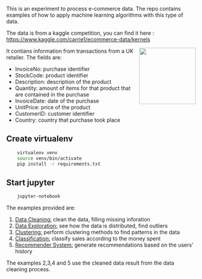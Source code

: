 
This is an experiment to process e-commerce data. The repo contains examples of how to apply machine learning algorithms with this type of data. 

The data is from a kaggle competition, you can find it here : https://www.kaggle.com/carrie1/ecommerce-data/kernels  

<div>
<img src="https://cdn.pixabay.com/photo/2016/09/30/19/10/ecommerce-1706103_1280.png" width="150" align="right"/>
</div>

It contians information from transactions from a UK retailer. The fields are: 
- InvoiceNo: purchase identifier
- StockCode: product identifier
- Description: description of the product
- Quantity: amount of items for that product that are contained in the purchase
- InvoiceDate: date of the purchase
- UnitPrice: price of the product
- CustomerID: customer identifier 
- Country: country that purchase took place


## Create virtualenv

```bash
	virtualenv venv 
	source venv/bin/activate
	pip install -r requirements.txt 
```
## Start jupyter 
```bash
	jupyter-notebook
```

The examples provided are: 

1. [Data Cleaning:](data_cleaning.ipynb) clean the data, filling missing inforation
2. [Data Exploration:](data_exploration.ipynb) see how the data is distributed, find outliers  
3. [Clustering:](clustering.ipynb) perform clustering methods to find patterns in the data
4. [Classification:](classification.ipynb) classify sales according to the money spent 
5. [Recommender System:](recommender-system.ipynb) generate recommendations based on the users' history 


The examples 2,3,4 and 5 use the cleaned data result from the data cleaning process.


